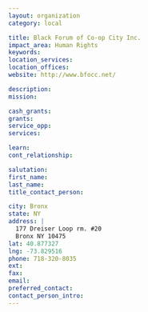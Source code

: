 ```yaml
---
layout: organization
category: local

title: Black Forum of Co-op City Inc.
impact_area: Human Rights
keywords: 
location_services: 
location_offices: 
website: http://www.bfocc.net/‎

description: 
mission: 

cash_grants: 
grants: 
service_opp: 
services: 

learn: 
cont_relationship: 

salutation: 
first_name: 
last_name: 
title_contact_person: 

city: Bronx
state: NY
address: |
  177 Dreiser Loop rm. #20  
  Bronx NY 10475
lat: 40.877327
lng: -73.829516
phone: 718-320-8035
ext: 
fax: 
email: 
preferred_contact: 
contact_person_intro: 
---
```

